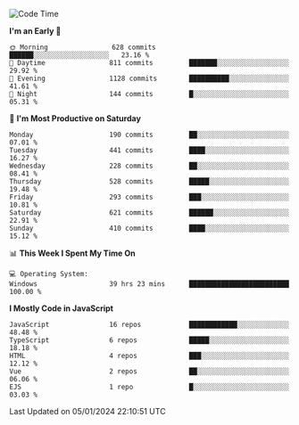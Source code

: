 <!--START_SECTION:waka-->
![Code Time](http://img.shields.io/badge/Code%20Time-3%2C042%20hrs%2057%20mins-blue)

**I'm an Early 🐤** 

```text
🌞 Morning                628 commits         ██████░░░░░░░░░░░░░░░░░░░   23.16 % 
🌆 Daytime                811 commits         ███████░░░░░░░░░░░░░░░░░░   29.92 % 
🌃 Evening                1128 commits        ██████████░░░░░░░░░░░░░░░   41.61 % 
🌙 Night                  144 commits         █░░░░░░░░░░░░░░░░░░░░░░░░   05.31 % 
```
📅 **I'm Most Productive on Saturday** 

```text
Monday                   190 commits         ██░░░░░░░░░░░░░░░░░░░░░░░   07.01 % 
Tuesday                  441 commits         ████░░░░░░░░░░░░░░░░░░░░░   16.27 % 
Wednesday                228 commits         ██░░░░░░░░░░░░░░░░░░░░░░░   08.41 % 
Thursday                 528 commits         █████░░░░░░░░░░░░░░░░░░░░   19.48 % 
Friday                   293 commits         ███░░░░░░░░░░░░░░░░░░░░░░   10.81 % 
Saturday                 621 commits         ██████░░░░░░░░░░░░░░░░░░░   22.91 % 
Sunday                   410 commits         ████░░░░░░░░░░░░░░░░░░░░░   15.12 % 
```


📊 **This Week I Spent My Time On** 

```text
💻 Operating System: 
Windows                  39 hrs 23 mins      █████████████████████████   100.00 % 
```

**I Mostly Code in JavaScript** 

```text
JavaScript               16 repos            ████████████░░░░░░░░░░░░░   48.48 % 
TypeScript               6 repos             █████░░░░░░░░░░░░░░░░░░░░   18.18 % 
HTML                     4 repos             ███░░░░░░░░░░░░░░░░░░░░░░   12.12 % 
Vue                      2 repos             ██░░░░░░░░░░░░░░░░░░░░░░░   06.06 % 
EJS                      1 repo              █░░░░░░░░░░░░░░░░░░░░░░░░   03.03 % 
```




 Last Updated on 05/01/2024 22:10:51 UTC
<!--END_SECTION:waka-->

<!--
**likaiqiang/likaiqiang** is a ✨ _special_ ✨ repository because its `README.md` (this file) appears on your GitHub profile.

Here are some ideas to get you started:

- 🔭 I’m currently working on ...
- 🌱 I’m currently learning ...
- 👯 I’m looking to collaborate on ...
- 🤔 I’m looking for help with ...
- 💬 Ask me about ...
- 📫 How to reach me: ...
- 😄 Pronouns: ...
- ⚡ Fun fact: ...
-->
